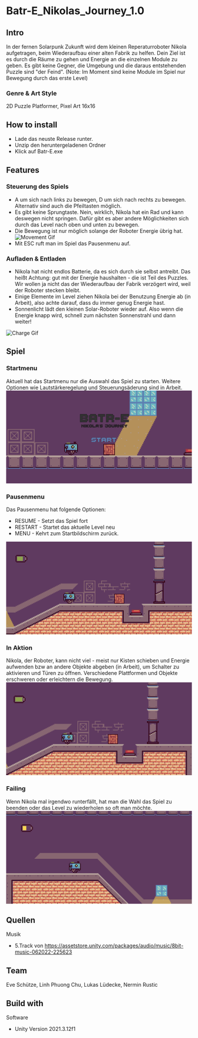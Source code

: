 # Batr-E_Nikolas_Journey_1.0
## Intro
In der fernen Solarpunk Zukunft wird dem kleinen Reperaturroboter Nikola aufgetragen, beim Wiederaufbau einer alten Fabrik zu helfen. Dein Ziel ist es durch die Räume zu gehen und Energie an die einzelnen Module zu geben. Es gibt keine Gegner, die Umgebung und die daraus entstehenden Puzzle sind "der Feind".
(Note: Im Moment sind keine Module im Spiel nur Bewegung durch das erste Level)
### Genre & Art Style
2D Puzzle Platformer, Pixel Art 16x16
## How to install 
- Lade das neuste Release runter.
- Unzip den heruntergeladenen Ordner
- Klick auf Batr-E.exe
## Features
### Steuerung des Spiels
- A um sich nach links zu bewegen, D um sich nach rechts zu bewegen. Alternativ sind auch die Pfeiltasten möglich.
- Es gibt keine Sprungtaste. Nein, wirklich, Nikola hat ein Rad und kann deswegen nicht springen. Dafür gibt es aber andere Möglichkeiten sich durch das Level nach oben und unten zu bewegen.
- Die Bewegung ist nur möglich solange der Roboter Energie übrig hat.
![Movement Gif](/images/Movement.gif)
- Mit ESC ruft man im Spiel das Pausenmenu auf.
### Aufladen & Entladen
- Nikola hat nicht endlos Batterie, da es sich durch sie selbst antreibt. Das heißt Achtung: gut mit der Energie haushalten - die ist Teil des Puzzles. Wir wollen ja nicht das der Wiederaufbau der Fabrik verzögert wird, weil der Roboter stecken bleibt.
- Einige Elemente im Level ziehen Nikola bei der Benutzung Energie ab (in Arbeit), also achte darauf, dass du immer genug Energie hast.
- Sonnenlicht lädt den kleinen Solar-Roboter wieder auf. Also wenn die Energie knapp wird, schnell zum nächsten Sonnenstrahl und dann weiter!

![Charge Gif](/images/Charge.gif)
## Spiel
### Startmenu
Aktuell hat das Startmenu nur die Auswahl das Spiel zu starten. Weitere Optionen wie Lautstärkeregelung und Steuerungsäderung sind in Arbeit.
![StartMenu Gif](/images/StartMenu.gif)
### Pausenmenu
Das Pausenmenu hat folgende Optionen:
- RESUME - Setzt das Spiel fort
- RESTART - Startet das aktuelle Level neu
- MENU - Kehrt zum Startbildschirm zurück.

![PauseMenu Gif](/images/PauseMenu.gif)
### In Aktion
Nikola, der Roboter, kann nicht viel - meist nur Kisten schieben und Energie aufwenden bzw an andere Objekte abgeben (in Arbeit), um Schalter zu aktivieren und Türen zu öffnen. Verschiedene Plattformen und Objekte erschweren oder erleichtern die Bewegung.
![Aktion Gif](/images/Aktion.gif)
### Failing
Wenn Nikola mal irgendwo runterfällt, hat man die Wahl das Spiel zu beenden oder das Level zu wiederholen so oft man möchte.
![Fail Gif](/images/Fail.gif)
## Quellen
Musik
- 5.Track von https://assetstore.unity.com/packages/audio/music/8bit-music-062022-225623
## Team
Eve Schütze, Linh Phuong Chu, Lukas Lüdecke, Nermin Rustic
## Build with
Software
- Unity Version 2021.3.12f1
